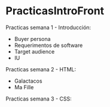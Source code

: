 # PracticasIntroFront
Practicas semana 1 - Introducción:

- Buyer persona
- Requerimentos de software
- Target audience 
- IU

Practicas semana 2 - HTML:

- Galactacos 
- Ma Fille

Practicas semana 3 - CSS:


